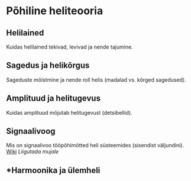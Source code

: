 # Põhiline heliteooria

## Helilained
Kuidas helilained tekivad, levivad ja nende tajumine.

## Sagedus ja helikõrgus
Sageduste mõistmine ja nende roll helis (madalad vs. kõrged sagedused).

## Amplituud ja helitugevus
Kuidas amplituud mõjutab helitugevust (detsibellid). 

## Signaalivoog
Mis on signaalivoo tööpõhimõtted heli süsteemides (sisendist väljundini).
[Wiki](https://en.wikipedia.org/wiki/Audio_signal_flow)
*Liigutada mujale*

## *Harmoonika ja ülemheli